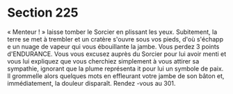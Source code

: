 # Section 225

« Menteur ! » laisse tomber le Sorcier en plissant les yeux.
Subitement, la terre se met à trembler et un cratère s'ouvre sous vos
pieds, d'où s'échapp e un nuage de vapeur qui vous ébouillante la
jambe. Vous perdez 3 points d'ENDURANCE. Vous vous excusez
auprès du Sorcier pour lui avoir menti et vous lui expliquez que
vous cherchiez simplement à vous attirer sa sympathie, ignorant
que la plume représenta it pour lui un symbole de paix. Il
grommelle alors quelques mots en effleurant votre jambe de son
bâton et, immédiatement, la douleur disparaît. Rendez -vous au
301.